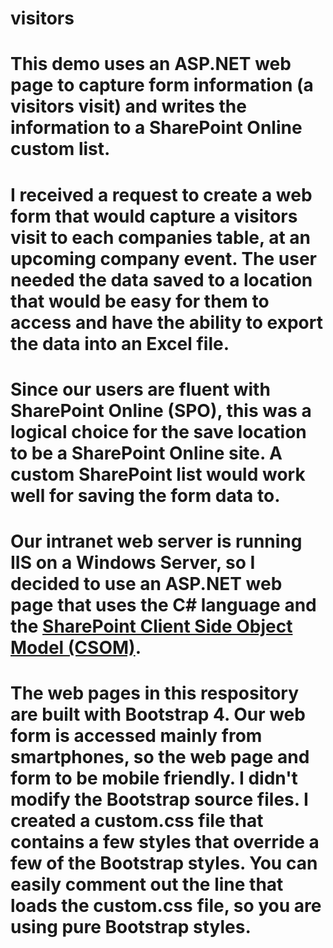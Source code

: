 # visitors
# This demo uses an ASP.NET web page to capture form information (a visitors visit) and writes the information to a SharePoint Online custom list.
# I received a request to create a web form that would capture a visitors visit to each companies table, at an upcoming company event.  The user needed the data saved to a location that would be easy for them to access and have the ability to export the data into an Excel file.
# Since our users are fluent with SharePoint Online (SPO), this was a logical choice for the save location to be a SharePoint Online site.  A custom SharePoint list would work well for saving the form data to.  
# Our intranet web server is running IIS on a Windows Server, so I decided to use an ASP.NET web page that uses the C# language and the <a href="https://docs.microsoft.com/en-us/sharepoint/dev/sp-add-ins/complete-basic-operations-using-sharepoint-client-library-code" target="_blank">SharePoint Client Side Object Model (CSOM)</a>.  
# The web pages in this respository are built with Bootstrap 4.  Our web form is accessed mainly from smartphones, so the web page and form to be mobile friendly.  I didn't modify the Bootstrap source files.  I created a custom.css file that contains a few styles that override a few of the Bootstrap styles.  You can easily comment out the line that loads the custom.css file, so you are using pure Bootstrap styles.  